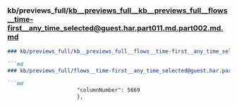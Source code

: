 ### kb/previews_full/kb__previews_full__kb__previews_full__flows__time-first__any_time_selected@guest.har.part011.md.part002.md.md

```md
### kb/previews_full/kb__previews_full__flows__time-first__any_time_selected@guest.har.part011.md.part002.md

```md
### kb/previews_full/flows__time-first__any_time_selected@guest.har.part011.md (part 002)

```md
                      "columnNumber": 5669
                      },
 
```

```

```

```
